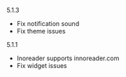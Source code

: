 5.1.3
- Fix notification sound
- Fix theme issues

5.1.1
- Inoreader supports innoreader.com
- Fix widget issues
